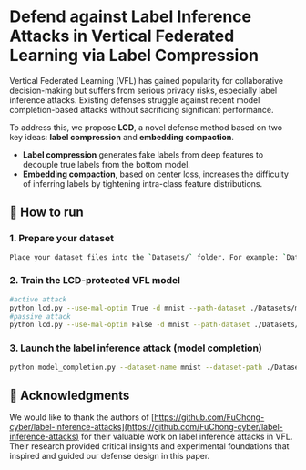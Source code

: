 # Defend against Label Inference Attacks in Vertical Federated Learning via Label Compression
Vertical Federated Learning (VFL) has gained popularity for collaborative decision-making but suffers from serious privacy risks, especially label inference attacks. Existing defenses struggle against recent model completion-based attacks without sacrificing significant performance.

To address this, we propose **LCD**, a novel defense method based on two key ideas: **label compression** and **embedding compaction**. 
- **Label compression** generates fake labels from deep features to decouple true labels from the bottom model.  
- **Embedding compaction**, based on center loss, increases the difficulty of inferring labels by tightening intra-class feature distributions.  

## 🚀 How to run
### 1. Prepare your dataset
```bash
Place your dataset files into the `Datasets/` folder. For example: `Datasets/mnist`.
```
### 2. Train the LCD-protected VFL model
```bash
#active attack
python lcd.py --use-mal-optim True -d mnist --path-dataset ./Datasets/mnist --epochs 100 --lr 5e-2 --half 14 --batch-size 128 --gpu_id 1 --weight_cent 10
#passive attack
python lcd.py --use-mal-optim False -d mnist --path-dataset ./Datasets/mnist --epochs 100 --lr 5e-2 --half 14 --batch-size 128 --gpu_id 1 --weight_cent 10
```
### 3. Launch the label inference attack (model completion)
```bash
python model_completion.py --dataset-name mnist --dataset-path ./Datasets/mnist --n-labeled 400 --party-num 2 --half 14 --k 5 --resume-dir ./baselines/saved_models/ --resume-name model.pth --print-to-txt 1 --epochs 50 --gpu_id 1
```


## 📃 Acknowledgments

We would like to thank the authors of [https://github.com/FuChong-cyber/label-inference-attacks](https://github.com/FuChong-cyber/label-inference-attacks) for their valuable work on label inference attacks in VFL. Their research provided critical insights and experimental foundations that inspired and guided our defense design in this paper.
